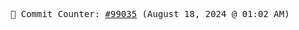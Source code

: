 <p align="center">
    <samp>
        📮 Commit Counter: <a href="https://github.com/Javascript-void0/Javascript-void0/commits/main">#99035</a> (August 18, 2024 @ 01:02 AM)
    </samp>
</p>